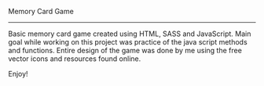 Memory Card Game 

-----------------

Basic memory card game created using HTML, SASS and JavaScript. Main goal while working on this project was practice of the java script methods and functions. Entire design of the game was done by me using the free vector icons and resources found online.

Enjoy!
